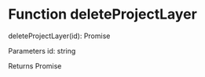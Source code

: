 # Function deleteProjectLayer

deleteProjectLayer(id): Promise<void>

Parameters
    id: string
    
Returns Promise<void>